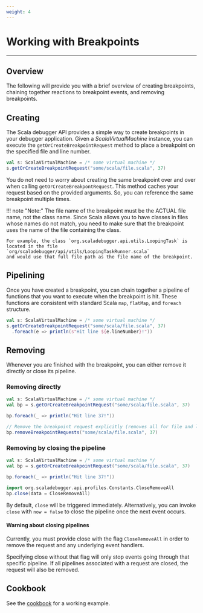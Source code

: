 ```yaml
---
weight: 4
---
```

# Working with Breakpoints

---

## Overview

The following will provide you with a brief overview of creating breakpoints,
chaining together reactions to breakpoint events, and removing breakpoints.

## Creating

The Scala debugger API provides a simple way to create breakpoints in your
debugger application. Given a _ScalaVirtualMachine_ instance, you can execute
the `getOrCreateBreakpointRequest` method to place a breakpoint on the
specified file and line number.

```scala
val s: ScalaVirtualMachine = /* some virtual machine */
s.getOrCreateBreakpointRequest("some/scala/file.scala", 37)
```

You do not need to worry about creating the same breakpoint over and over
when calling `getOrCreateBreakpontRequest`. This method caches
your request based on the provided arguments. So, you can reference the
same breakpoint multiple times.

!!! note "Note:"
    The file name of the breakpoint must be the ACTUAL file name, not the
    class name. Since Scala allows you to have classes in files whose names
    do not match, you need to make sure that the breakpoint uses the name of
    the file containing the class.

    For example, the class `org.scaladebugger.api.utils.LoopingTask` is
    located in the file `org/scaladebugger/api/utils/LoopingTaskRunner.scala`
    and would use that full file path as the file name of the breakpoint.

## Pipelining

Once you have created a breakpoint, you can chain together a pipeline of
functions that you want to execute when the breakpoint is hit. These functions
are consistent with standard Scala `map`, `flatMap`, and `foreach` structure.

```scala
val s: ScalaVirtualMachine = /* some virtual machine */
s.getOrCreateBreakpointRequest("some/scala/file.scala", 37)
  .foreach(e => println(s"Hit line ${e.lineNumber}!"))
```

## Removing

Whenever you are finished with the breakpoint, you can either remove it
directly or close its pipeline.

### Removing directly

```scala
val s: ScalaVirtualMachine = /* some virtual machine */
val bp = s.getOrCreateBreakpointRequest("some/scala/file.scala", 37)

bp.foreach(_ => println("Hit line 37!"))

// Remove the breakpoint request explicitly (removes all for file and line)
bp.removeBreakpointRequests("some/scala/file.scala", 37)
```

### Removing by closing the pipeline

```scala
val s: ScalaVirtualMachine = /* some virtual machine */
val bp = s.getOrCreateBreakpointRequest("some/scala/file.scala", 37)

bp.foreach(_ => println("Hit line 37!"))

import org.scaladebugger.api.profiles.Constants.CloseRemoveAll
bp.close(data = CloseRemoveAll)
```

By default, `close` will be triggered immediately. Alternatively, you can
invoke `close` with `now = false` to close the pipeline once the next
event occurs.

#### Warning about closing pipelines

Currently, you must provide close with the flag `CloseRemoveAll` in order
to remove the request and any underlying event handlers.

Specifying close without that flag will only stop events going through
that specific pipeline. If all pipelines associated with a request are
closed, the request will also be removed.

## Cookbook

See the [cookbook][cookbook] for a working example.

[cookbook]: /cookbook/creating-a-breakpoint/

